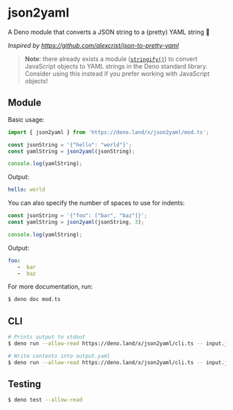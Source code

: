 # json2yaml

A Deno module that converts a JSON string to a (pretty) YAML string 🦕

*Inspired by https://github.com/alexcrist/json-to-pretty-yaml*

> **Note**: there already exists a module
> ([`stringify()`](https://deno.land/std/encoding/#yaml))
> to convert JavaScript objects to YAML strings in the Deno standard library.
> Consider using this instead if you prefer working with JavaScript objects!

## Module

Basic usage:

```js
import { json2yaml } from 'https://deno.land/x/json2yaml/mod.ts';

const jsonString = '{"hello": "world"}';
const yamlString = json2yaml(jsonString);

console.log(yamlString);
```

Output:

```yaml
hello: world
```

You can also specify the number of spaces to use for indents:

```js
const jsonString = '{"foo": ["bar", "baz"]}';
const yamlString = json2yaml(jsonString, 3);

console.log(yamlString);
```

Output:

```yaml
foo:
   -  bar
   -  baz
```

For more documentation, run:

```sh
$ deno doc mod.ts
```

## CLI

```sh
# Prints output to stdout
$ deno run --allow-read https://deno.land/x/json2yaml/cli.ts -- input.json

# Write contents into output.yaml
$ deno run --allow-read https://deno.land/x/json2yaml/cli.ts -- input.json > output.yaml
```

## Testing

```sh
$ deno test --allow-read
```
